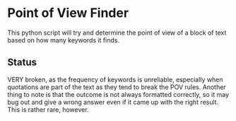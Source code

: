 # Point of View Finder

This python script will try and determine the point of view of a block of text based on how many keywords it finds.

## Status

VERY broken, as the frequency of keywords is unreliable, especially when quotations are part of the text as they tend to break the POV rules. Another thing to note is that the outcome is not always formatted correctly, so it may bug out and give a wrong answer even if it came up with the right result. This is rather rare, however.
